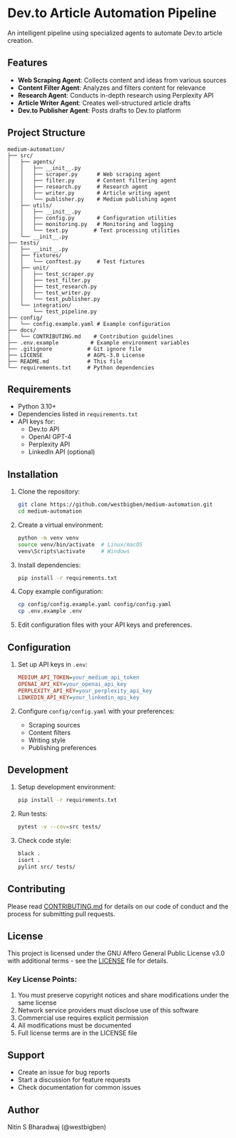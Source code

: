 # Dev.to Article Automation Pipeline

An intelligent pipeline using specialized agents to automate Dev.to article creation.

## Features

- **Web Scraping Agent**: Collects content and ideas from various sources
- **Content Filter Agent**: Analyzes and filters content for relevance
- **Research Agent**: Conducts in-depth research using Perplexity API
- **Article Writer Agent**: Creates well-structured article drafts
- **Dev.to Publisher Agent**: Posts drafts to Dev.to platform

## Project Structure

```
medium-automation/
├── src/
│   ├── agents/
│   │   ├── __init__.py
│   │   ├── scraper.py      # Web scraping agent
│   │   ├── filter.py       # Content filtering agent
│   │   ├── research.py     # Research agent
│   │   ├── writer.py       # Article writing agent
│   │   └── publisher.py    # Medium publishing agent
│   ├── utils/
│   │   ├── __init__.py
│   │   ├── config.py       # Configuration utilities
│   │   ├── monitoring.py   # Monitoring and logging
│   │   └── text.py        # Text processing utilities
│   └── __init__.py
├── tests/
│   ├── __init__.py
│   ├── fixtures/
│   │   └── conftest.py     # Test fixtures
│   ├── unit/
│   │   ├── test_scraper.py
│   │   ├── test_filter.py
│   │   ├── test_research.py
│   │   ├── test_writer.py
│   │   └── test_publisher.py
│   └── integration/
│       └── test_pipeline.py
├── config/
│   └── config.example.yaml # Example configuration
├── docs/
│   └── CONTRIBUTING.md    # Contribution guidelines
├── .env.example          # Example environment variables
├── .gitignore           # Git ignore file
├── LICENSE              # AGPL-3.0 License
├── README.md            # This file
└── requirements.txt     # Python dependencies
```

## Requirements

- Python 3.10+
- Dependencies listed in `requirements.txt`
- API keys for:
  - Dev.to API
  - OpenAI GPT-4
  - Perplexity API
  - LinkedIn API (optional)

## Installation

1. Clone the repository:
   ```bash
   git clone https://github.com/westbigben/medium-automation.git
   cd medium-automation
   ```

2. Create a virtual environment:
   ```bash
   python -m venv venv
   source venv/bin/activate  # Linux/macOS
   venv\Scripts\activate     # Windows
   ```

3. Install dependencies:
   ```bash
   pip install -r requirements.txt
   ```

4. Copy example configuration:
   ```bash
   cp config/config.example.yaml config/config.yaml
   cp .env.example .env
   ```

5. Edit configuration files with your API keys and preferences.

## Configuration

1. Set up API keys in `.env`:
   ```ini
   MEDIUM_API_TOKEN=your_medium_api_token
   OPENAI_API_KEY=your_openai_api_key
   PERPLEXITY_API_KEY=your_perplexity_api_key
   LINKEDIN_API_KEY=your_linkedin_api_key
   ```

2. Configure `config/config.yaml` with your preferences:
   - Scraping sources
   - Content filters
   - Writing style
   - Publishing preferences

## Development

1. Setup development environment:
   ```bash
   pip install -r requirements.txt
   ```

2. Run tests:
   ```bash
   pytest -v --cov=src tests/
   ```

3. Check code style:
   ```bash
   black .
   isort .
   pylint src/ tests/
   ```

## Contributing

Please read [CONTRIBUTING.md](docs/CONTRIBUTING.md) for details on our code of conduct and the process for submitting pull requests.

## License

This project is licensed under the GNU Affero General Public License v3.0 with additional terms - see the [LICENSE](LICENSE) file for details.

### Key License Points:

1. You must preserve copyright notices and share modifications under the same license
2. Network service providers must disclose use of this software
3. Commercial use requires explicit permission
4. All modifications must be documented
5. Full license terms are in the LICENSE file

## Support

- Create an issue for bug reports
- Start a discussion for feature requests
- Check documentation for common issues

## Author


Nitin S Bharadwaj (@westbigben)
